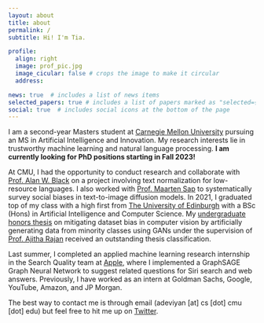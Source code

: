 ```yaml
---
layout: about
title: about
permalink: /
subtitle: Hi! I'm Tia.

profile:
  align: right
  image: prof_pic.jpg
  image_cicular: false # crops the image to make it circular
  address: 

news: true  # includes a list of news items
selected_papers: true # includes a list of papers marked as "selected={true}"
social: true  # includes social icons at the bottom of the page
---
```

<!-- 
Write your biography here. Tell the world about yourself. Link to your favorite [subreddit](http://reddit.com). You can put a picture in, too. The code is already in, just name your picture `prof_pic.jpg` and put it in the `img/` folder.

Put your address / P.O. box / other info right below your picture. You can also disable any these elements by editing `profile` property of the YAML header of your `_pages/about.md`. Edit `_bibliography/papers.bib` and Jekyll will render your [publications page](/al-folio/publications/) automatically.

Link to your social media connections, too. This theme is set up to use [Font Awesome icons](http://fortawesome.github.io/Font-Awesome/) and [Academicons](https://jpswalsh.github.io/academicons/), like the ones below. Add your Facebook, Twitter, LinkedIn, Google Scholar, or just disable all of them. -->

I am a second-year Masters student at [Carnegie Mellon University](https://www.cmu.edu/) pursuing an MS in Artificial Intelligence and Innovation. My research interests lie in trustworthy machine learning and natural language processing. <b>I am currently looking for PhD positions starting in Fall 2023!</b>

At CMU, I had the opportunity to conduct research and collaborate with [Prof. Alan W. Black](http://www.cs.cmu.edu/~awb/) on a project involving text normalization for low-resource languages. I also worked with [Prof. Maarten Sap](http://maartensap.com) to systematically survey social biases in text-to-image diffusion models. In 2021, I graduated top of my class with a high first from [The University of Edinburgh](https://www.ed.ac.uk/) with a BSc (Hons) in Artificial Intelligence and Computer Science. My [undergraduate honors thesis](https://project-archive.inf.ed.ac.uk/ug4/20212502/ug4_proj.pdf) on mitigating dataset bias in computer vision by artificially generating data from minority classes using GANs under the supervision of [Prof. Ajitha Rajan](https://homepages.inf.ed.ac.uk/arajan/) received an outstanding thesis classification. 

<!-- In spring 2022, I conducted research under [Alan W. Black](http://www.cs.cmu.edu/~awb/) to develop tools and explore methodologies for generalizable text normalization for speech systems.  -->

Last summer, I completed an applied machine learning research internship in the Search Quality team at [Apple](https://machinelearning.apple.com/), where I implemented a GraphSAGE Graph Neural Network to suggest related questions for Siri search and web answers. Previously, I have worked as an intern at Goldman Sachs, Google, YouTube, Amazon, and JP Morgan. 

The best way to contact me is through email (adeviyan \[at\] cs \[dot\] cmu \[dot\] edu) but feel free to hit me up on [Twitter](https://twitter.com/AthiyaD).
